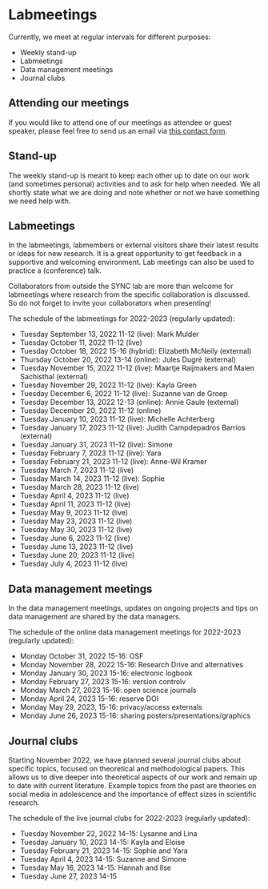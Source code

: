 # Labmeetings

Currently, we meet at regular intervals for different purposes:
<ul>
    <li>Weekly stand-up</li>
    <li>Labmeetings</li>
    <li>Data management meetings</li>
    <li>Journal clubs</li>
</ul>



## Attending our meetings

If you would like to attend one of our meetings as attendee or guest speaker, please feel free to send us an email via [this contact form](https://erasmus-synclab.nl/contact/). 



## Stand-up

The weekly stand-up is meant to keep each other up to date on our work (and sometimes personal) activities and to ask for help when needed. We all shortly state what we are doing and note whether or not we have something we need help with.  



## Labmeetings

In the labmeetings, labmembers or external visitors share their latest results or ideas for new research. It is a great opportunity to get feedback in a supportive and welcoming environment. Lab meetings can also be used to practice a (conference) talk.

Collaborators from outside the SYNC lab are more than welcome for labmeetings where research from the specific collaboration is discussed. So do not forget to invite your collaborators when presenting!

The schedule of the labmeetings for 2022-2023 (regularly updated):
<ul>
    <li>Tuesday September 13, 2022 11-12 (live): Mark Mulder</li>
    <li>Tuesday October 11, 2022 11-12 (live)</li>
    <li>Tuesday October 18, 2022 15-16 (hybrid): Elizabeth McNeily (external)</li>
    <li>Thursday October 20, 2022 13-14 (online): Jules Dugré (external)</li>
    <li>Tuesday November 15, 2022 11-12 (live): Maartje Raijmakers and Maien Sachisthal (external)</li>
    <li>Tuesday November 29, 2022 11-12 (live): Kayla Green</li>
    <li>Tuesday December 6, 2022 11-12 (live): Suzanne van de Groep</li>
    <li>Tuesday December 13, 2022 12-13 (online): Annie Gaule (external)</li>
    <li>Tuesday December 20, 2022 11-12 (online)</li>
    <li>Tuesday January 10, 2023 11-12 (live): Michelle Achterberg</li>
    <li>Tuesday January 17, 2023 11-12 (live): Judith Campdepadros Barrios (external)</li>
    <li>Tuesday January 31, 2023 11-12 (live): Simone</li>
    <li>Tuesday February 7, 2023 11-12 (live): Yara</li>
    <li>Tuesday February 21, 2023 11-12 (live): Anne-Wil Kramer</li>
    <li>Tuesday March 7, 2023 11-12 (live)</li>
    <li>Tuesday March 14, 2023 11-12 (live): Sophie</li>
    <li>Tuesday March 28, 2023 11-12 (live)</li>
    <li>Tuesday April 4, 2023 11-12 (live)</li>
    <li>Tuesday April 11, 2023 11-12 (live)</li>
    <li>Tuesday May 9, 2023 11-12 (live)</li>
    <li>Tuesday May 23, 2023 11-12 (live)</li>
    <li>Tuesday May 30, 2023 11-12 (live)</li>
    <li>Tuesday June 6, 2023 11-12 (live)</li>
    <li>Tuesday June 13, 2023 11-12 (live)</li>
    <li>Tuesday June 20, 2023 11-12 (live)</li>
    <li>Tuesday July 4, 2023 11-12 (live)</li>
</ul>


## Data management meetings

In the data management meetings, updates on ongoing projects and tips on data management are shared by the data managers.

The schedule of the online data management meetings for 2022-2023 (regularly updated):
<ul>
    <li>Monday October 31, 2022 15-16: OSF</li>
    <li>Monday November 28, 2022 15-16: Research Drive and alternatives</li>
    <li>Monday January 30, 2023 15-16: electronic logbook</li>
    <li>Monday February 27, 2023 15-16: version controlv
    <li>Monday March 27, 2023 15-16: open science journals</li>
    <li>Monday April 24, 2023 15-16: reserve DOI</li>
    <li>Monday May 29, 2023, 15-16: privacy/access externals</li>
    <li>Monday June 26, 2023 15-16: sharing posters/presentations/graphics</li>
</ul>



## Journal clubs

Starting November 2022, we have planned several journal clubs about specific topics, focused on theoretical and methodological papers. This allows us to dive deeper into theoretical aspects of our work and remain up to date with current literature. Example topics from the past are theories on social media in adolescence and the importance of effect sizes in scientific research.

The schedule of the live journal clubs for 2022-2023 (regularly updated):
<ul>
    <li>Tuesday November 22, 2022 14-15: Lysanne and Lina</li>
    <li>Tuesday January 10, 2023 14-15: Kayla and Eloise</li>
    <li>Tuesday February 21, 2023 14-15: Sophie and Yara</li>
    <li>Tuesday April 4, 2023 14-15: Suzanne and Simone</li>
    <li>Tuesday May 16, 2023 14-15: Hannah and Ilse</li>
    <li>Tuesday June 27, 2023 14-15</li>
</ul>
